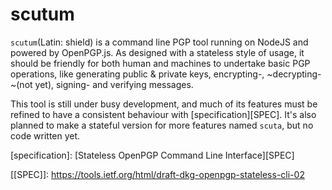 scutum
======

`scutum`(Latin: shield) is a command line PGP tool running on NodeJS and
powered by OpenPGP.js. As designed with a stateless style of usage, it should
be friendly for both human and machines to undertake basic PGP operations, like
generating public & private keys, encrypting-, ~decrypting-~(not yet), signing-
and verifying messages. 

This tool is still under busy development, and much of its features must be
refined to have a consistent behaviour with [specification][SPEC]. It's also
planned to make a stateful version for more features named `scuta`, but no code
written yet.





\[specification\]: [Stateless OpenPGP Command Line Interface][SPEC]

[[SPEC]]: https://tools.ietf.org/html/draft-dkg-openpgp-stateless-cli-02
